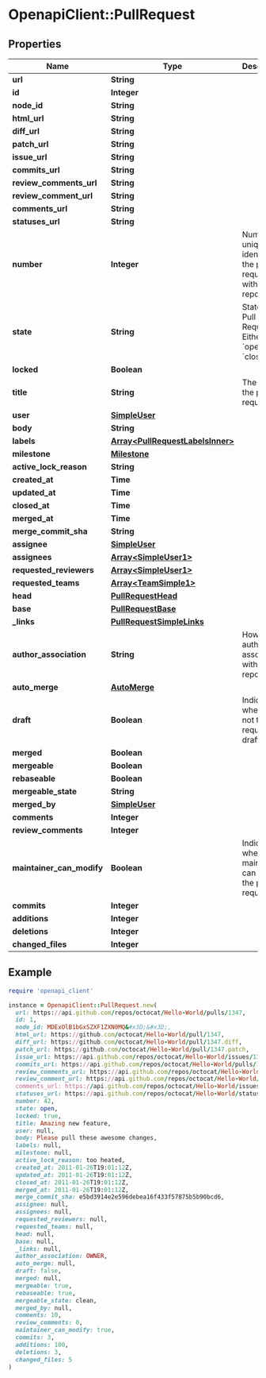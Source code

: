 # OpenapiClient::PullRequest

## Properties

| Name | Type | Description | Notes |
| ---- | ---- | ----------- | ----- |
| **url** | **String** |  |  |
| **id** | **Integer** |  |  |
| **node_id** | **String** |  |  |
| **html_url** | **String** |  |  |
| **diff_url** | **String** |  |  |
| **patch_url** | **String** |  |  |
| **issue_url** | **String** |  |  |
| **commits_url** | **String** |  |  |
| **review_comments_url** | **String** |  |  |
| **review_comment_url** | **String** |  |  |
| **comments_url** | **String** |  |  |
| **statuses_url** | **String** |  |  |
| **number** | **Integer** | Number uniquely identifying the pull request within its repository. |  |
| **state** | **String** | State of this Pull Request. Either &#x60;open&#x60; or &#x60;closed&#x60;. |  |
| **locked** | **Boolean** |  |  |
| **title** | **String** | The title of the pull request. |  |
| **user** | [**SimpleUser**](SimpleUser.md) |  |  |
| **body** | **String** |  |  |
| **labels** | [**Array&lt;PullRequestLabelsInner&gt;**](PullRequestLabelsInner.md) |  |  |
| **milestone** | [**Milestone**](Milestone.md) |  |  |
| **active_lock_reason** | **String** |  | [optional] |
| **created_at** | **Time** |  |  |
| **updated_at** | **Time** |  |  |
| **closed_at** | **Time** |  |  |
| **merged_at** | **Time** |  |  |
| **merge_commit_sha** | **String** |  |  |
| **assignee** | [**SimpleUser**](SimpleUser.md) |  |  |
| **assignees** | [**Array&lt;SimpleUser1&gt;**](SimpleUser1.md) |  | [optional] |
| **requested_reviewers** | [**Array&lt;SimpleUser1&gt;**](SimpleUser1.md) |  | [optional] |
| **requested_teams** | [**Array&lt;TeamSimple1&gt;**](TeamSimple1.md) |  | [optional] |
| **head** | [**PullRequestHead**](PullRequestHead.md) |  |  |
| **base** | [**PullRequestBase**](PullRequestBase.md) |  |  |
| **_links** | [**PullRequestSimpleLinks**](PullRequestSimpleLinks.md) |  |  |
| **author_association** | **String** | How the author is associated with the repository. |  |
| **auto_merge** | [**AutoMerge**](AutoMerge.md) |  |  |
| **draft** | **Boolean** | Indicates whether or not the pull request is a draft. | [optional] |
| **merged** | **Boolean** |  |  |
| **mergeable** | **Boolean** |  |  |
| **rebaseable** | **Boolean** |  | [optional] |
| **mergeable_state** | **String** |  |  |
| **merged_by** | [**SimpleUser**](SimpleUser.md) |  |  |
| **comments** | **Integer** |  |  |
| **review_comments** | **Integer** |  |  |
| **maintainer_can_modify** | **Boolean** | Indicates whether maintainers can modify the pull request. |  |
| **commits** | **Integer** |  |  |
| **additions** | **Integer** |  |  |
| **deletions** | **Integer** |  |  |
| **changed_files** | **Integer** |  |  |

## Example

```ruby
require 'openapi_client'

instance = OpenapiClient::PullRequest.new(
  url: https://api.github.com/repos/octocat/Hello-World/pulls/1347,
  id: 1,
  node_id: MDExOlB1bGxSZXF1ZXN0MQ&#x3D;&#x3D;,
  html_url: https://github.com/octocat/Hello-World/pull/1347,
  diff_url: https://github.com/octocat/Hello-World/pull/1347.diff,
  patch_url: https://github.com/octocat/Hello-World/pull/1347.patch,
  issue_url: https://api.github.com/repos/octocat/Hello-World/issues/1347,
  commits_url: https://api.github.com/repos/octocat/Hello-World/pulls/1347/commits,
  review_comments_url: https://api.github.com/repos/octocat/Hello-World/pulls/1347/comments,
  review_comment_url: https://api.github.com/repos/octocat/Hello-World/pulls/comments{/number},
  comments_url: https://api.github.com/repos/octocat/Hello-World/issues/1347/comments,
  statuses_url: https://api.github.com/repos/octocat/Hello-World/statuses/6dcb09b5b57875f334f61aebed695e2e4193db5e,
  number: 42,
  state: open,
  locked: true,
  title: Amazing new feature,
  user: null,
  body: Please pull these awesome changes,
  labels: null,
  milestone: null,
  active_lock_reason: too heated,
  created_at: 2011-01-26T19:01:12Z,
  updated_at: 2011-01-26T19:01:12Z,
  closed_at: 2011-01-26T19:01:12Z,
  merged_at: 2011-01-26T19:01:12Z,
  merge_commit_sha: e5bd3914e2e596debea16f433f57875b5b90bcd6,
  assignee: null,
  assignees: null,
  requested_reviewers: null,
  requested_teams: null,
  head: null,
  base: null,
  _links: null,
  author_association: OWNER,
  auto_merge: null,
  draft: false,
  merged: null,
  mergeable: true,
  rebaseable: true,
  mergeable_state: clean,
  merged_by: null,
  comments: 10,
  review_comments: 0,
  maintainer_can_modify: true,
  commits: 3,
  additions: 100,
  deletions: 3,
  changed_files: 5
)
```

